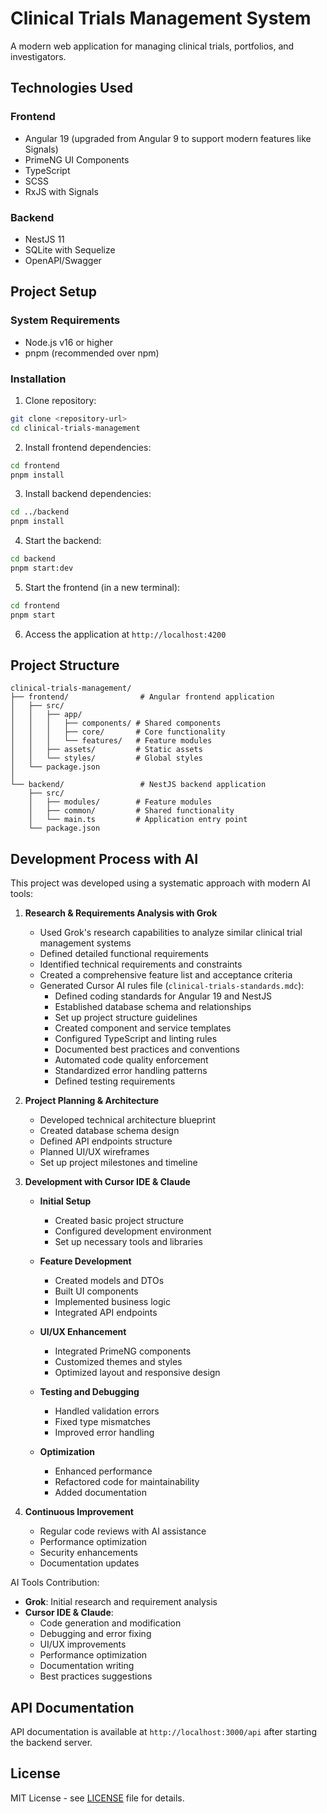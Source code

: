 # Clinical Trials Management System

A modern web application for managing clinical trials, portfolios, and investigators.

## Technologies Used

### Frontend
- Angular 19 (upgraded from Angular 9 to support modern features like Signals)
- PrimeNG UI Components
- TypeScript
- SCSS
- RxJS with Signals

### Backend
- NestJS 11
- SQLite with Sequelize
- OpenAPI/Swagger

## Project Setup

### System Requirements
- Node.js v16 or higher
- pnpm (recommended over npm)

### Installation

1. Clone repository:
```bash
git clone <repository-url>
cd clinical-trials-management
```

2. Install frontend dependencies:
```bash
cd frontend
pnpm install
```

3. Install backend dependencies:
```bash
cd ../backend
pnpm install
```

4. Start the backend:
```bash
cd backend
pnpm start:dev
```

5. Start the frontend (in a new terminal):
```bash
cd frontend
pnpm start
```

6. Access the application at `http://localhost:4200`

## Project Structure

```
clinical-trials-management/
├── frontend/                # Angular frontend application
│   ├── src/
│   │   ├── app/
│   │   │   ├── components/ # Shared components
│   │   │   ├── core/       # Core functionality
│   │   │   └── features/   # Feature modules
│   │   ├── assets/         # Static assets
│   │   └── styles/         # Global styles
│   └── package.json
│
└── backend/                 # NestJS backend application
    ├── src/
    │   ├── modules/        # Feature modules
    │   ├── common/         # Shared functionality
    │   └── main.ts         # Application entry point
    └── package.json
```

## Development Process with AI

This project was developed using a systematic approach with modern AI tools:

1. **Research & Requirements Analysis with Grok**
   - Used Grok's research capabilities to analyze similar clinical trial management systems
   - Defined detailed functional requirements
   - Identified technical requirements and constraints
   - Created a comprehensive feature list and acceptance criteria
   - Generated Cursor AI rules file (`clinical-trials-standards.mdc`):
     * Defined coding standards for Angular 19 and NestJS
     * Established database schema and relationships
     * Set up project structure guidelines
     * Created component and service templates
     * Configured TypeScript and linting rules
     * Documented best practices and conventions
     * Automated code quality enforcement
     * Standardized error handling patterns
     * Defined testing requirements

2. **Project Planning & Architecture**
   - Developed technical architecture blueprint
   - Created database schema design
   - Defined API endpoints structure
   - Planned UI/UX wireframes
   - Set up project milestones and timeline

3. **Development with Cursor IDE & Claude**
   - **Initial Setup**
     * Created basic project structure
     * Configured development environment
     * Set up necessary tools and libraries

   - **Feature Development**
     * Created models and DTOs
     * Built UI components
     * Implemented business logic
     * Integrated API endpoints

   - **UI/UX Enhancement**
     * Integrated PrimeNG components
     * Customized themes and styles
     * Optimized layout and responsive design

   - **Testing and Debugging**
     * Handled validation errors
     * Fixed type mismatches
     * Improved error handling

   - **Optimization**
     * Enhanced performance
     * Refactored code for maintainability
     * Added documentation

4. **Continuous Improvement**
   - Regular code reviews with AI assistance
   - Performance optimization
   - Security enhancements
   - Documentation updates

AI Tools Contribution:
- **Grok**: Initial research and requirement analysis
- **Cursor IDE & Claude**: 
  * Code generation and modification
  * Debugging and error fixing
  * UI/UX improvements
  * Performance optimization
  * Documentation writing
  * Best practices suggestions

## API Documentation

API documentation is available at `http://localhost:3000/api` after starting the backend server.

## License

MIT License - see [LICENSE](LICENSE) file for details. 